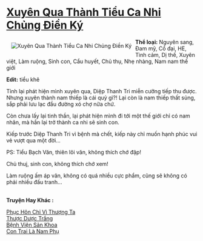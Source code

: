 <a href="https://utruyen.com/xuyen-qua-thanh-tieu-ca-nhi-chung-dien-ky/19715/" title="Xuyên Qua Thành Tiểu Ca Nhi Chủng Điền Ký"><h1>Xuyên Qua Thành Tiểu Ca Nhi Chủng Điền Ký</h1></a><div style="display:table"><img align="right" style="float: left; padding: 10px;" src="https://utruyen.com/images/story/200x260/xuyen-qua-thanh-tieu-ca-nhi-chung-dien-ky.jpg" alt="Xuyên Qua Thành Tiểu Ca Nhi Chủng Điền Ký"><b>Thể loại:</b> Nguyên sang, Đam mỹ, Cổ đại, HE, Tình cảm, Dị thế, Xuyên việt, Làm ruộng, Sinh con, Cẩu huyết, Chủ thụ, Nhẹ nhàng, Nam nam thế giới<p></p><b>Edit:</b> tiểu khê<p></p>Tỉnh lại phát hiện mình xuyên qua, Diệp Thanh Tri miễn cưỡng tiếp thu được. Nhưng xuyên thành nam thiếp là cái quỷ gì?! Lại còn là nam thiếp thất sủng, sắp phải lưu lạc đầu đường xó chợ nữa chứ.<p></p>Còn chưa lấy lại tinh thần, lại phát hiện mình đi tới một thế giới chỉ có nam nhân, mà hắn lại trở thành ca nhi sẽ sinh con.<p></p>Kiếp trước Diệp Thanh Tri vì bệnh mà chết, kiếp này chỉ muốn hạnh phúc vui vẻ vượt qua một đời...<p></p>PS: Tiểu Bạch Văn, thiên lôi văn, không thích chớ đập!<p></p>Chủ thuj, sinh con, không thích chớ xem!<p></p>Làm ruộng ấm áp văn, không có quá nhiều cực phẩm, cũng sẽ không có phải nhiều đấu tranh...</div><p><br><b>Truyện Hay Khác :</b></p><a href="https://utruyen.com/phuc-hon-chi-vi-thuong-ta/19716/" alt="Phục Hôn Chỉ Vì Thượng Ta">Phục Hôn Chỉ Vì Thượng Ta</a><br/><a href="https://github.com/quanluxury/ngontinhhot/tree/master/truyenhay/19213/" alt="Thược Dược Trắng">Thược Dược Trắng</a><br/><a href="https://dammyh.wordpress.com/2019/11/07/benh-vien-san-khoa/" alt="Bệnh Viện Sản Khoa">Bệnh Viện Sản Khoa</a><br/><a href="https://truyenngontinhay.wordpress.com/2019/10/03/con-trai-la-nam-phu/" alt="Con Trai Là Nam Phụ">Con Trai Là Nam Phụ</a><br/>